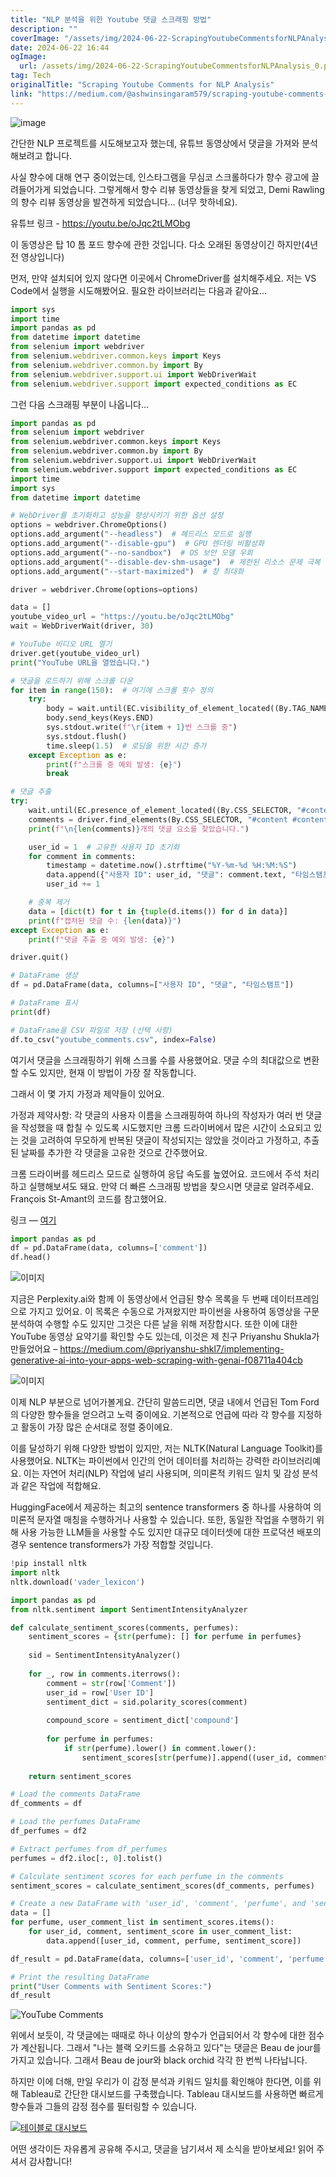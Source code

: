 ```yaml
---
title: "NLP 분석을 위한 Youtube 댓글 스크래핑 방법"
description: ""
coverImage: "/assets/img/2024-06-22-ScrapingYoutubeCommentsforNLPAnalysis_0.png"
date: 2024-06-22 16:44
ogImage: 
  url: /assets/img/2024-06-22-ScrapingYoutubeCommentsforNLPAnalysis_0.png
tag: Tech
originalTitle: "Scraping Youtube Comments for NLP Analysis"
link: "https://medium.com/@ashwinsingaram579/scraping-youtube-comments-for-nlp-20a7d25331cc"
---
```



![image](/assets/img/2024-06-22-ScrapingYoutubeCommentsforNLPAnalysis_0.png)

간단한 NLP 프로젝트를 시도해보고자 했는데, 유튜브 동영상에서 댓글을 가져와 분석해보려고 합니다.

사실 향수에 대해 연구 중이었는데, 인스타그램을 무심코 스크롤하다가 향수 광고에 끌려들어가게 되었습니다. 그렇게해서 향수 리뷰 동영상들을 찾게 되었고, Demi Rawling의 향수 리뷰 동영상을 발견하게 되었습니다... (너무 핫하네요).

유튜브 링크 - https://youtu.be/oJqc2tLMObg

<div class="content-ad"></div>

이 동영상은 탑 10 톰 포드 향수에 관한 것입니다. 다소 오래된 동영상이긴 하지만(4년 전 영상입니다)

먼저, 만약 설치되어 있지 않다면 이곳에서 ChromeDriver를 설치해주세요. 저는 VS Code에서 실행을 시도해봤어요. 필요한 라이브러리는 다음과 같아요...

```js
import sys
import time
import pandas as pd
from datetime import datetime
from selenium import webdriver
from selenium.webdriver.common.keys import Keys
from selenium.webdriver.common.by import By
from selenium.webdriver.support.ui import WebDriverWait
from selenium.webdriver.support import expected_conditions as EC
```

그런 다음 스크래핑 부분이 나옵니다...

<div class="content-ad"></div>

```python
import pandas as pd
from selenium import webdriver
from selenium.webdriver.common.keys import Keys
from selenium.webdriver.common.by import By
from selenium.webdriver.support.ui import WebDriverWait
from selenium.webdriver.support import expected_conditions as EC
import time
import sys
from datetime import datetime

# WebDriver를 초기화하고 성능을 향상시키기 위한 옵션 설정
options = webdriver.ChromeOptions()
options.add_argument("--headless")  # 헤드리스 모드로 실행
options.add_argument("--disable-gpu")  # GPU 렌더링 비활성화
options.add_argument("--no-sandbox")  # OS 보안 모델 우회
options.add_argument("--disable-dev-shm-usage")  # 제한된 리소스 문제 극복
options.add_argument("--start-maximized")  # 창 최대화

driver = webdriver.Chrome(options=options)

data = []
youtube_video_url = "https://youtu.be/oJqc2tLMObg"
wait = WebDriverWait(driver, 30) 

# YouTube 비디오 URL 열기
driver.get(youtube_video_url)
print("YouTube URL을 열었습니다.")

# 댓글을 로드하기 위해 스크롤 다운
for item in range(150):  # 여기에 스크롤 횟수 정의
    try:
        body = wait.until(EC.visibility_of_element_located((By.TAG_NAME, "body")))
        body.send_keys(Keys.END)
        sys.stdout.write(f"\r{item + 1}번 스크롤 중")
        sys.stdout.flush()
        time.sleep(1.5)  # 로딩을 위한 시간 증가
    except Exception as e:
        print(f"스크롤 중 예외 발생: {e}")
        break

# 댓글 추출
try:
    wait.until(EC.presence_of_element_located((By.CSS_SELECTOR, "#contents #contents")))
    comments = driver.find_elements(By.CSS_SELECTOR, "#content #content-text")
    print(f"\n{len(comments)}개의 댓글 요소를 찾았습니다.")

    user_id = 1  # 고유한 사용자 ID 초기화
    for comment in comments:
        timestamp = datetime.now().strftime("%Y-%m-%d %H:%M:%S")
        data.append({"사용자 ID": user_id, "댓글": comment.text, "타임스탬프": timestamp})
        user_id += 1

    # 중복 제거
    data = [dict(t) for t in {tuple(d.items()) for d in data}]
    print(f"캡처된 댓글 수: {len(data)}")
except Exception as e:
    print(f"댓글 추출 중 예외 발생: {e}")

driver.quit()

# DataFrame 생성
df = pd.DataFrame(data, columns=["사용자 ID", "댓글", "타임스탬프"])

# DataFrame 표시
print(df)

# DataFrame을 CSV 파일로 저장 (선택 사항)
df.to_csv("youtube_comments.csv", index=False)
``` 

여기서 댓글을 스크래핑하기 위해 스크롤 수를 사용했어요. 댓글 수의 최대값으로 변환할 수도 있지만, 현재 이 방법이 가장 잘 작동합니다.

그래서 이 몇 가지 가정과 제약들이 있어요.

가정과 제약사항: 각 댓글의 사용자 이름을 스크래핑하여 하나의 작성자가 여러 번 댓글을 작성했을 때 합칠 수 있도록 시도했지만 크롬 드라이버에서 많은 시간이 소요되고 있는 것을 고려하여 무모하게 반복된 댓글이 작성되지는 않았을 것이라고 가정하고, 추출된 날짜를 추가한 각 댓글을 고유한 것으로 간주했어요.


<div class="content-ad"></div>

크롬 드라이버를 헤드리스 모드로 실행하여 응답 속도를 높였어요. 코드에서 주석 처리하고 실행해보셔도 돼요. 만약 더 빠른 스크래핑 방법을 찾으시면 댓글로 알려주세요. François St-Amant의 코드를 참고했어요.

링크 — [여기](https://towardsdatascience.com/how-to-scrape-youtube-comments-with-python-61ff197115d)

```python
import pandas as pd
df = pd.DataFrame(data, columns=['comment'])
df.head()
```

![이미지](/assets/img/2024-06-22-ScrapingYoutubeCommentsforNLPAnalysis_1.png)

<div class="content-ad"></div>

지금은 Perplexity.ai와 함께 이 동영상에서 언급된 향수 목록을 두 번째 데이터프레임으로 가지고 있어요. 이 목록은 수동으로 가져왔지만 파이썬을 사용하여 동영상을 구문 분석하여 수행할 수도 있지만 그것은 다른 날을 위해 저장합시다. 또한 이에 대한 YouTube 동영상 요약기를 확인할 수도 있는데, 이것은 제 친구 Priyanshu Shukla가 만들었어요 – https://medium.com/@priyanshu-shkl7/implementing-generative-ai-into-your-apps-web-scraping-with-genai-f08711a404cb

![이미지](/assets/img/2024-06-22-ScrapingYoutubeCommentsforNLPAnalysis_2.png)

이제 NLP 부분으로 넘어가볼게요. 간단히 말씀드리면, 댓글 내에서 언급된 Tom Ford의 다양한 향수들을 얻으려고 노력 중이에요. 기본적으로 언급에 따라 각 향수를 지정하고 활동이 가장 많은 순서대로 정렬 중이에요.

이를 달성하기 위해 다양한 방법이 있지만, 저는 NLTK(Natural Language Toolkit)를 사용했어요. NLTK는 파이썬에서 인간의 언어 데이터를 처리하는 강력한 라이브러리예요. 이는 자연어 처리(NLP) 작업에 널리 사용되며, 의미론적 키워드 일치 및 감성 분석과 같은 작업에 적합해요.

<div class="content-ad"></div>

HuggingFace에서 제공하는 최고의 sentence transformers 중 하나를 사용하여 의미론적 문자열 매칭을 수행하거나 사용할 수 있습니다. 또한, 동일한 작업을 수행하기 위해 사용 가능한 LLM들을 사용할 수도 있지만 대규모 데이터셋에 대한 프로덕션 배포의 경우 sentence transformers가 가장 적합할 것입니다.

```python
!pip install nltk
import nltk
nltk.download('vader_lexicon')
```

```python
import pandas as pd
from nltk.sentiment import SentimentIntensityAnalyzer

def calculate_sentiment_scores(comments, perfumes):
    sentiment_scores = {str(perfume): [] for perfume in perfumes}
    
    sid = SentimentIntensityAnalyzer()
    
    for _, row in comments.iterrows():
        comment = str(row['Comment'])
        user_id = row['User ID']
        sentiment_dict = sid.polarity_scores(comment)
        
        compound_score = sentiment_dict['compound']
        
        for perfume in perfumes:
            if str(perfume).lower() in comment.lower():
                sentiment_scores[str(perfume)].append((user_id, comment, compound_score))
    
    return sentiment_scores

# Load the comments DataFrame
df_comments = df

# Load the perfumes DataFrame
df_perfumes = df2

# Extract perfumes from df_perfumes
perfumes = df2.iloc[:, 0].tolist()

# Calculate sentiment scores for each perfume in the comments
sentiment_scores = calculate_sentiment_scores(df_comments, perfumes)

# Create a new DataFrame with 'user_id', 'comment', 'perfume', and 'sentiment_score' columns
data = []
for perfume, user_comment_list in sentiment_scores.items():
    for user_id, comment, sentiment_score in user_comment_list:
        data.append([user_id, comment, perfume, sentiment_score])

df_result = pd.DataFrame(data, columns=['user_id', 'comment', 'perfume', 'sentiment_score'])

# Print the resulting DataFrame
print("User Comments with Sentiment Scores:")
df_result
```

![YouTube Comments](/assets/img/2024-06-22-ScrapingYoutubeCommentsforNLPAnalysis_3.png)


<div class="content-ad"></div>

위에서 보듯이, 각 댓글에는 때때로 하나 이상의 향수가 언급되어서 각 향수에 대한 점수가 계산됩니다. 그래서 "나는 블랙 오키드를 소유하고 있다"는 댓글은 Beau de jour를 가지고 있습니다. 그래서 Beau de jour와 black orchid 각각 한 번씩 나타납니다.

하지만 이에 더해, 만일 우리가 이 감정 분석과 키워드 일치를 확인해야 한다면, 이를 위해 Tableau로 간단한 대시보드를 구축했습니다. Tableau 대시보드를 사용하면 빠르게 향수들과 그들의 감정 점수를 필터링할 수 있습니다.

[![테이블로 대시보드](/assets/img/2024-06-22-ScrapingYoutubeCommentsforNLPAnalysis_4.png)](https://public.tableau.com/views/YoutubeSentimentAnalysis/YoutubeComments-NLPAnalysis?:language=en-GB&:sid=&:display_count=n&:origin=viz_share_link)

<div class="content-ad"></div>

어떤 생각이든 자유롭게 공유해 주시고, 댓글을 남기셔서 제 소식을 받아보세요! 읽어 주셔서 감사합니다!